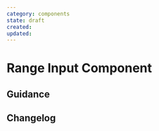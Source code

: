 ```yaml
---
category: components
state: draft
created: 
updated: 
---
```


# Range Input Component

## Guidance

## Changelog
